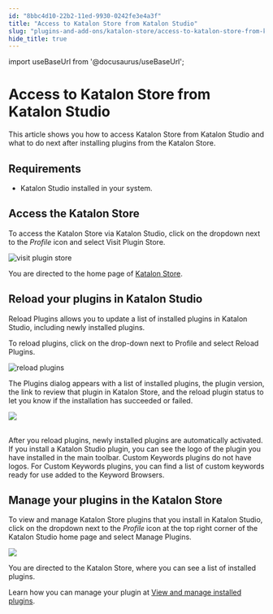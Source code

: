 ```yaml
---
id: "8bbc4d10-22b2-11ed-9930-0242fe3e4a3f"
title: "Access to Katalon Store from Katalon Studio"
slug: "plugins-and-add-ons/katalon-store/access-to-katalon-store-from-katalon-studio"
hide_title: true
---
```

import useBaseUrl from '@docusaurus/useBaseUrl';


# <a id="id" class="anchor_top_offset"/><a id="ariaid-title1" class="anchor_top_offset"/>Access to <span xmlns="http://www.w3.org/1999/xhtml" className="ph">Katalon Store</span>  from Katalon Studio

<p xmlns="http://www.w3.org/1999/xhtml" className="p">This article shows you how to access Katalon Store from Katalon Studio and what to do next after installing plugins from the <span className="ph">Katalon Store</span>.</p> 

## Requirements

<ul xmlns="http://www.w3.org/1999/xhtml" className="ul"><li className="li"><p className="p">Katalon Studio installed in your system.</p></li></ul> 

## <a id="id_1" class="anchor_top_offset"/>Access the <span xmlns="http://www.w3.org/1999/xhtml" className="ph">Katalon Store</span> 

<p xmlns="http://www.w3.org/1999/xhtml" className="p">To access the <span className="ph">Katalon Store</span> via <span className="ph uicontrol">Katalon Studio</span>, click on the dropdown next to the <em className="ph i">Profile</em> icon and select <span className="ph uicontrol">Visit Plugin Store</span>.</p> 
<p xmlns="http://www.w3.org/1999/xhtml" className="p"><img className="image" width={300} src={useBaseUrl("/df2863a0-6c6b-11ed-a602-0242cfbc79b5.png")} alt="visit plugin store" /></p> 
<p xmlns="http://www.w3.org/1999/xhtml" className="p">You are directed to the home page of <a className="xref j-external-link" href="https://store.katalon.com/" target="_blank">Katalon Store</a>.</p> 

## <a id="id_2" class="anchor_top_offset"/>Reload your plugins in <span xmlns="http://www.w3.org/1999/xhtml" className="ph">Katalon Studio</span> 

<p xmlns="http://www.w3.org/1999/xhtml" className="p"><span className="ph uicontrol">Reload Plugins</span> allows you to update a list of installed plugins in <span className="ph uicontrol">Katalon Studio</span>, including newly installed plugins.</p> 
<p xmlns="http://www.w3.org/1999/xhtml" className="p">To reload plugins, click on the drop-down next to <span className="ph uicontrol">Profile</span> and select <span className="ph uicontrol">Reload Plugins</span>.</p> 
<p xmlns="http://www.w3.org/1999/xhtml" className="p"><img className="image" width={300} src={useBaseUrl("/f1288530-6be9-11ed-a602-0242cfbc79b5.png")} alt="reload plugins" /></p> 
<p xmlns="http://www.w3.org/1999/xhtml" className="p">The <span className="ph uicontrol">Plugins</span> dialog appears with a list of installed plugins, the plugin version, the link to review that plugin in <span className="ph">Katalon Store</span>, and the reload plugin status to let you know if the installation has succeeded or failed.</p> 
<p xmlns="http://www.w3.org/1999/xhtml" className="p"><img className="image" src={useBaseUrl("https://github.com/katalon-studio/docs-images/raw/master/katalon-store/docs/user/access-store-in-KS/reload-plugin-result.png")} width={700} /><br /><br /></p> 
<p xmlns="http://www.w3.org/1999/xhtml" className="p">After you reload plugins, newly installed plugins are automatically activated. If you install a Katalon Studio plugin, you can see the logo of the plugin you have installed in the main toolbar. Custom Keywords plugins do not have logos. For Custom Keywords plugins​, you can find a list of custom keywords ready for use added to the <span className="ph uicontrol">Keyword Browsers</span>​.</p> 

## <a id="id_3" class="anchor_top_offset"/>Manage your plugins in the <span xmlns="http://www.w3.org/1999/xhtml" className="ph">Katalon Store</span> 

<p xmlns="http://www.w3.org/1999/xhtml" className="p">To view and manage <span className="ph">Katalon Store</span> plugins that you install in <span className="ph uicontrol">Katalon Studio</span>, click on the dropdown next to the <em className="ph i">Profile</em> icon at the top right corner of the <span className="ph uicontrol">Katalon Studio</span> home page and select <span className="ph uicontrol">Manage Plugins</span>.</p> 
<p xmlns="http://www.w3.org/1999/xhtml" className="p"><img className="image" width={300} src={useBaseUrl("/df2ea530-6c6b-11ed-a602-0242cfbc79b5.png")} /></p> 
<p xmlns="http://www.w3.org/1999/xhtml" className="p">You are directed to the <span className="ph">Katalon Store</span>, where you can see a list of installed plugins.</p> 
<p xmlns="http://www.w3.org/1999/xhtml" className="p">Learn how you can manage your plugin at <a className="xref" href="/plugins-and-add-ons/katalon-store/getting-started-with-katalon-store#id_3">View and manage installed plugins</a>.</p> 
